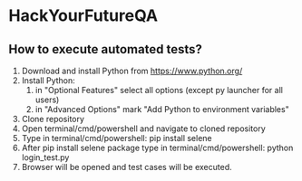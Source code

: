 # HackYourFutureQA

## How to execute automated tests?
1. Download and install Python from https://www.python.org/
2. Install Python:
   1. in "Optional Features" select all options (except py launcher for all users)
   2. in "Advanced Options" mark "Add Python to environment variables"
3. Clone repository
4. Open terminal/cmd/powershell and navigate to cloned repository
5. Type in terminal/cmd/powershell: pip install selene
6. After pip install selene package type in terminal/cmd/powershell: python login_test.py
7. Browser will be opened and test cases will be executed.
